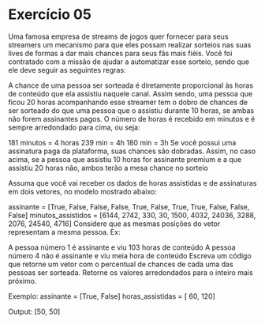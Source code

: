# Exercício 05

Uma famosa empresa de streams de jogos quer fornecer para seus streamers um mecanismo para que eles possam realizar sorteios nas suas lives de formas a dar mais chances para seus fãs mais fiéis. Você foi contratado com a missão de ajudar a automatizar esse sorteio, sendo que ele deve seguir as seguintes regras:

A chance de uma pessoa ser sorteada é diretamente proporcional às horas de conteúdo que ela assistiu naquele canal. Assim sendo, uma pessoa que ficou 20 horas acompanhando esse streamer tem o dobro de chances de ser sorteado do que uma pessoa que o assistiu durante 10 horas, se ambas não forem assinantes pagos. O número de horas é recebido em minutos e é sempre arredondado para cima, ou seja:

181 minutos = 4 horas
239 min = 4h
180 min = 3h
Se você possui uma assinatura paga da plataforma, suas chances são dobradas. Assim, no caso acima, se a pessoa que assistiu 10 horas for assinante premium e a que assistiu 20 horas não, ambos terão a mesa chance no sorteio

Assuma que você vai receber os dados de horas assistidas e de assinaturas em dois vetores, no modelo mostrado abaixo:

assinante = [True, False, False, False, True, False, True, True, False, False, False]
minutos_assistidos = [6144, 2742, 330, 30, 1500, 4032, 24036, 3288, 2076, 24540, 4716]
Considere que as mesmas posições do vetor representam a mesma pessoa. Ex:

A pessoa número 1 é assinante e viu 103 horas de conteúdo
A pessoa número 4 não é assinante e viu meia hora de conteúdo
Escreva um código que retorne um vetor com o percentual de chances de cada uma das pessoas ser sorteada. Retorne os valores arredondados para o inteiro mais próximo.

Exemplo:
assinante = [True, False]
horas_assistidas = [ 60, 120]

Output:
[50, 50]
